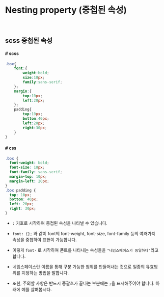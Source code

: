 # Nesting property (중첩된 속성)

<br/>

## scss 중첩된 속성

#### # scss

```scss
.box{
    font:{
        weight:bold;
        size:10px;
        family:sans-serif;
    };
    margin:{
        top:10px;
        left:20px;
    };
    padding{
        top:10px;
        bottom:40px;
        left:20px;
        right:30px;
    }
}
```

#### # css

```css
.box {
  font-weight: bold;
  font-size: 10px;
  font-family: sans-serif;
  margin-top: 10px;
  margin-left: 20px;
}
.box padding {
  top: 10px;
  bottom: 40px;
  left: 20px;
  right: 30px;
}
```

- `:` 기호로 시작하여 중첩된 속성을 나타낼 수 있습니다.

- `font: {};` 와 같이 font의 font-weight, font-size, font-family 등의 여러가지 속성을 중첩하여 표현이 가능합니다.
- 이렇게 `font-` 로 시작하여 폰트를 나타내는 속성들을 `"네임스페이스가 동일하다"`라고 합니다. 
- 네임스페이스란 이름을 통해 구분 가능한 범위를 만들어내는 것으로 일종의 유효범위를 지정하는 방법을 말합니다.
- 또한, 주의할 사항은 반드시 중괄호가 끝나는 부분에는 `;`을 표시해주어야 합니다. 아래에 예를 살펴봅시다.

